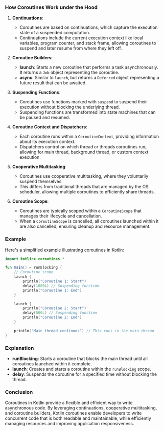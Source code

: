 ### How Coroutines Work under the Hood

1. **Continuations**:
   - Coroutines are based on continuations, which capture the execution state of a suspended computation.
   - Continuations include the current execution context like local variables, program counter, and stack frame, 
     allowing coroutines to suspend and later resume from where they left off.

2. **Coroutine Builders**:
   - **launch**: Starts a new coroutine that performs a task asynchronously. It returns a `Job` object representing the coroutine.
   - **async**: Similar to `launch`, but returns a `Deferred` object representing a future result that can be awaited.

3. **Suspending Functions**:
   - Coroutines use functions marked with `suspend` to suspend their execution without blocking the underlying thread.
   - Suspending functions are transformed into state machines that can be paused and resumed.

4. **Coroutine Context and Dispatchers**:
   - Each coroutine runs within a `CoroutineContext`, providing information about its execution context.
   - Dispatchers control on which thread or threads coroutines run, allowing for main thread, background thread, or custom context execution.

5. **Cooperative Multitasking**:
   - Coroutines use cooperative multitasking, where they voluntarily suspend themselves.
   - This differs from traditional threads that are managed by the OS scheduler, allowing multiple coroutines to efficiently share threads.

6. **Coroutine Scope**:
   - Coroutines are typically scoped within a `CoroutineScope` that manages their lifecycle and cancellation.
   - When a `CoroutineScope` is cancelled, all coroutines launched within it are also cancelled, ensuring cleanup and resource management.

### Example

Here's a simplified example illustrating coroutines in Kotlin:

```kotlin
import kotlinx.coroutines.*

fun main() = runBlocking {
    // Coroutine scope
    launch {
        println("Coroutine 1: Start")
        delay(1000L) // Suspending function
        println("Coroutine 1: End")
    }

    launch {
        println("Coroutine 2: Start")
        delay(500L) // Suspending function
        println("Coroutine 2: End")
    }

    println("Main thread continues") // This runs in the main thread
}
```

### Explanation
- **runBlocking**: Starts a coroutine that blocks the main thread until all coroutines launched within it complete.
- **launch**: Creates and starts a coroutine within the `runBlocking` scope.
- **delay**: Suspends the coroutine for a specified time without blocking the thread.

### Conclusion
Coroutines in Kotlin provide a flexible and efficient way to write asynchronous code. By leveraging continuations, 
cooperative multitasking, and coroutine builders, Kotlin coroutines enable developers to write concurrent code that is 
both readable and maintainable, while efficiently managing resources and improving application responsiveness.
